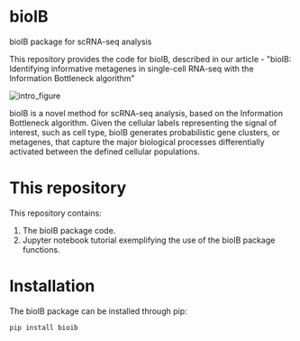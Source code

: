 # bioIB
bioIB package for scRNA-seq analysis

This repository provides the code for bioIB, described in our article - 
"bioIB: Identifying informative metagenes in single-cell RNA-seq with the Information Bottleneck algorithm"

![intro_figure](https://github.com/user-attachments/assets/ffe67ad3-1ef0-4d14-aec0-7ae6184c0199)

bioIB is a novel method for scRNA-seq analysis, based on the Information Bottleneck algorithm. 
Given the cellular labels representing the signal of interest, such as cell type, bioIB generates probabilistic gene clusters, or metagenes, that capture the major biological processes differentially activated between the defined cellular populations.

# This repository

This repository contains:

1. The bioIB package code.
2. Jupyter notebook tutorial exemplifying the use of the bioIB package functions.

# Installation
The bioIB package can be installed through pip:
```
pip install bioib
```

